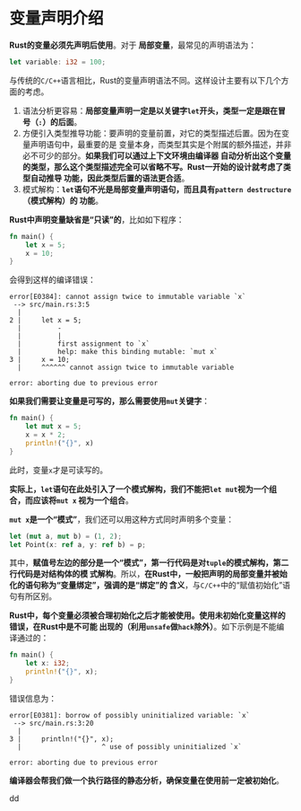 变量声明介绍
================================================================================
**Rust的变量必须先声明后使用**。对于 **局部变量**，最常见的声明语法为：
```rust
let variable: i32 = 100;
```
与传统的`C/C++`语言相比，Rust的变量声明语法不同。这样设计主要有以下几个方面的考虑。
1. 语法分析更容易：**局部变量声明一定是以关键字`let`开头，类型一定是跟在冒号（`:`）的后面**。
2. 方便引入类型推导功能：要声明的变量前置，对它的类型描述后置。因为在变量声明语句中，最重要的是
变量本身，而类型其实是个附属的额外描述，并非必不可少的部分。**如果我们可以通过上下文环境由编译器
自动分析出这个变量的类型，那么这个类型描述完全可以省略不写。Rust一开始的设计就考虑了类型自动推导
功能，因此类型后置的语法更合适**。
3. 模式解构：**`let`语句不光是局部变量声明语句，而且具有`pattern destructure`（模式解构）的
功能**。

**Rust中声明变量缺省是“只读”的**，比如如下程序：
```rust
fn main() {
    let x = 5;
    x = 10;
}
```
会得到这样的编译错误：
```
error[E0384]: cannot assign twice to immutable variable `x`
 --> src/main.rs:3:5
  |
2 |     let x = 5;
  |         -
  |         |
  |         first assignment to `x`
  |         help: make this binding mutable: `mut x`
3 |     x = 10;
  |     ^^^^^^ cannot assign twice to immutable variable

error: aborting due to previous error
```
**如果我们需要让变量是可写的，那么需要使用`mut`关键字**：
```rust
fn main() {
    let mut x = 5;
    x = x * 2;
    println!("{}", x)
}
```
此时，变量`x`才是可读写的。

**实际上，`let`语句在此处引入了一个模式解构，我们不能把`let mut`视为一个组合，而应该将`mut x`
视为一个组合**。

**`mut x`是一个“模式”**，我们还可以用这种方式同时声明多个变量：
```rust
let (mut a, mut b) = (1, 2);
let Point(x: ref a, y: ref b) = p;
```
其中，**赋值号左边的部分是一个“模式”，第一行代码是对`tuple`的模式解构，第二行代码是对结构体的模
式解构**。所以，**在Rust中，一般把声明的局部变量并被始化的语句称为“变量绑定”，强调的是“绑定”的
含义**，与`C/C++`中的“赋值初始化”语句有所区别。

**Rust中，每个变量必须被合理初始化之后才能被使用。使用未初始化变量这样的错误，在Rust中是不可能
出现的（利用`unsafe`做`hack`除外）**。如下示例是不能编译通过的：
```rust
fn main() {
    let x: i32;
    println!("{}", x);
}
```
错误信息为：
```
error[E0381]: borrow of possibly uninitialized variable: `x`
 --> src/main.rs:3:20
  |
3 |     println!("{}", x);
  |                    ^ use of possibly uninitialized `x`

error: aborting due to previous error
```
**编译器会帮我们做一个执行路径的静态分析，确保变量在使用前一定被初始化**。
































dd
